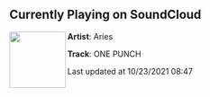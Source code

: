 ## Currently Playing on SoundCloud

[<img align="left" width="100" src="https://i1.sndcdn.com/artworks-3ziWYcxPbLcNTdas-BAwVlQ-t500x500.jpg">](https://soundcloud.com/aries_ix/one-punch)

**Artist**: Aries 

**Track**: ONE PUNCH

Last updated at 10/23/2021 08:47
